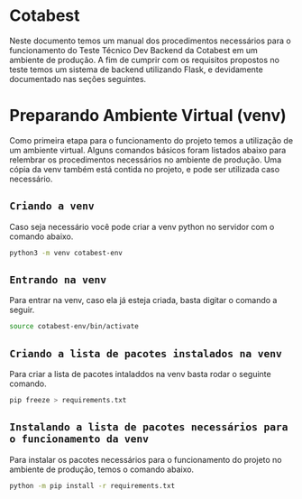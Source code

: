 # Cotabest

Neste documento temos um manual dos procedimentos necessários para o funcionamento do Teste Técnico Dev Backend da Cotabest em um ambiente de produção. A fim de cumprir com os requisitos propostos no teste temos um sistema de backend utilizando Flask, e devidamente documentado nas seções seguintes.

# Preparando Ambiente Virtual (venv)

Como primeira etapa para o funcionamento do projeto temos a utilização de um ambiente virtual. Alguns comandos básicos foram listados abaixo para relembrar os procedimentos necessários no ambiente de produção. Uma cópia da venv também está contida no projeto, e pode ser utilizada caso necessário.

## `Criando a venv`

Caso seja necessário você pode criar a venv python no servidor com o comando abaixo.

``` bash
python3 -m venv cotabest-env
```

## `Entrando na venv`

Para entrar na venv, caso ela já esteja criada, basta digitar o comando a seguir.
``` bash
source cotabest-env/bin/activate
```

## `Criando a lista de pacotes instalados na venv`

Para criar a lista de pacotes intaladdos na venv basta rodar o seguinte comando.

``` bash
pip freeze > requirements.txt
```

## `Instalando a lista de pacotes necessários para o funcionamento da venv`

Para instalar os pacotes necessários para o funcionamento do projeto no ambiente de produção, temos o comando abaixo.

``` bash
python -m pip install -r requirements.txt
```
